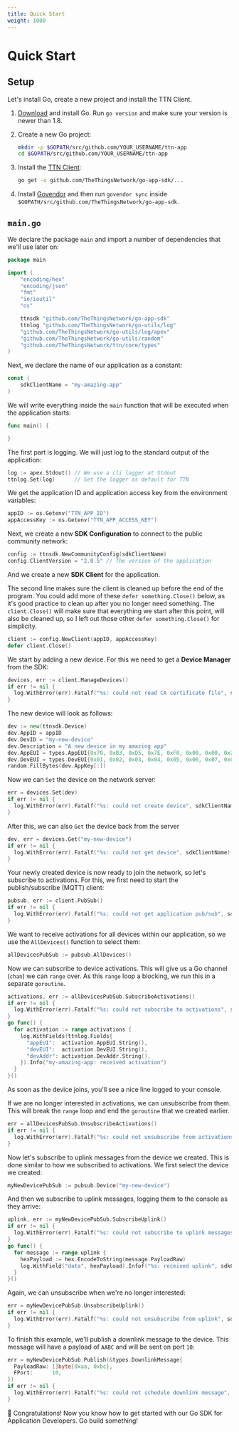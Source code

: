 ```yaml
---
title: Quick Start
weight: 1000
---
```


# Quick Start

## Setup

Let's install Go, create a new project and install the TTN Client.

1.  [Download](https://golang.org/dl/) and install Go. Run `go version` and make sure your version is newer than 1.8.

2.  Create a new Go project:

    ```bash
    mkdir -p $GOPATH/src/github.com/YOUR_USERNAME/ttn-app
    cd $GOPATH/src/github.com/YOUR_USERNAME/ttn-app
    ```

3.  Install the [TTN Client](https://github.com/TheThingsNetwork/go-app-sdk):

    ```bash
    go get -u github.com/TheThingsNetwork/go-app-sdk/...
    ```

4.  Install [Govendor](https://github.com/kardianos/govendor) and then run `govendor sync` inside `$GOPATH/src/github.com/TheThingsNetwork/go-app-sdk`.

## `main.go`

We declare the package `main` and import a number of dependencies that we'll use later on:

```go
package main

import (
	"encoding/hex"
	"encoding/json"
	"fmt"
	"io/ioutil"
	"os"

	ttnsdk "github.com/TheThingsNetwork/go-app-sdk"
	ttnlog "github.com/TheThingsNetwork/go-utils/log"
	"github.com/TheThingsNetwork/go-utils/log/apex"
	"github.com/TheThingsNetwork/go-utils/random"
	"github.com/TheThingsNetwork/ttn/core/types"
)
```

Next, we declare the name of our application as a constant:

```go
const (
	sdkClientName = "my-amazing-app"
)
```

We will write everything inside the `main` function that will be executed when the application starts:

```go
func main() {

}
```

The first part is logging. We will just log to the standard output of the application:

```go
log := apex.Stdout() // We use a cli logger at Stdout
ttnlog.Set(log)      // Set the logger as default for TTN
```

We get the application ID and application access key from the environment variables:

```go
appID := os.Getenv("TTN_APP_ID")
appAccessKey := os.Getenv("TTN_APP_ACCESS_KEY")
```

Next, we create a new **SDK Configuration** to connect to the public community network:

```go
config := ttnsdk.NewCommunityConfig(sdkClientName)
config.ClientVersion = "2.0.5" // The version of the application
```

And we create a new **SDK Client** for the application. 

The second line makes sure the client is cleaned up before the end of the program. You could add more of these `defer something.Close()` below, as it's good practice to clean up after you no longer need something. The `client.Close()` will make sure that everything we start after this point, will also be cleaned up, so I left out those other `defer something.Close()` for simplicity.

```go
client := config.NewClient(appID, appAccessKey)
defer client.Close()
```

We start by adding a new device. For this we need to get a **Device Manager** from the SDK:

```go
devices, err := client.ManageDevices()
if err != nil {
  log.WithError(err).Fatalf("%s: could not read CA certificate file", sdkClientName)
}
```

The new device will look as follows:

```go
dev := new(ttnsdk.Device)
dev.AppID = appID
dev.DevID = "my-new-device"
dev.Description = "A new device in my amazing app"
dev.AppEUI = types.AppEUI{0x70, 0xB3, 0xD5, 0x7E, 0xF0, 0x00, 0x00, 0x24} // Use the real AppEUI here
dev.DevEUI = types.DevEUI{0x01, 0x02, 0x03, 0x04, 0x05, 0x06, 0x07, 0x08} // Use the real DevEUI here
random.FillBytes(dev.AppKey[:])                                           // Generate a random AppKey
```

Now we can `Set` the device on the network server:

```go
err = devices.Set(dev)
if err != nil {
  log.WithError(err).Fatalf("%s: could not create device", sdkClientName)
}
```

After this, we can also `Get` the device back from the server

```go
dev, err = devices.Get("my-new-device")
if err != nil {
  log.WithError(err).Fatalf("%s: could not get device", sdkClientName)
}
```

Your newly created device is now ready to join the network, so let's subscribe to activations. For this, we first need to start the publish/subscribe (MQTT) client:

```go
pubsub, err := client.PubSub()
if err != nil {
  log.WithError(err).Fatalf("%s: could not get application pub/sub", sdkClientName)
}
```

We want to receive activations for all devices within our application, so we use the `AllDevices()` function to select them:

```go
allDevicesPubSub := pubsub.AllDevices()
```

Now we can subscribe to device activations. This will give us a Go channel (`chan`) we can `range` over. As this `range` loop a blocking, we run this in a separate `goroutine`.

```go
activations, err := allDevicesPubSub.SubscribeActivations()
if err != nil {
  log.WithError(err).Fatalf("%s: could not subscribe to activations", sdkClientName)
}
go func() {
  for activation := range activations {
    log.WithFields(ttnlog.Fields{
      "appEUI":  activation.AppEUI.String(),
      "devEUI":  activation.DevEUI.String(),
      "devAddr": activation.DevAddr.String(),
    }).Info("my-amazing-app: received activation")
  }
}()
```

As soon as the device joins, you'll see a nice line logged to your console.

If we are no longer interested in activations, we can unsubscribe from them. This will break the `range` loop and end the `goroutine` that we created earlier.

```go
err = allDevicesPubSub.UnsubscribeActivations()
if err != nil {
  log.WithError(err).Fatalf("%s: could not unsubscribe from activations", sdkClientName)
}
```

Now let's subscribe to uplink messages from the device we created. This is done similar to how we subscribed to activations. We first select the device we created:

```go
myNewDevicePubSub := pubsub.Device("my-new-device")
```

And then we subscribe to uplink messages, logging them to the console as they arrive:

```go
uplink, err := myNewDevicePubSub.SubscribeUplink()
if err != nil {
  log.WithError(err).Fatalf("%s: could not subscribe to uplink messages", sdkClientName)
}
go func() {
  for message := range uplink {
    hexPayload := hex.EncodeToString(message.PayloadRaw)
    log.WithField("data", hexPayload).Infof("%s: received uplink", sdkClientName)
  }
}()
```

Again, we can unsubscribe when we're no longer interested:

```go
err = myNewDevicePubSub.UnsubscribeUplink()
if err != nil {
  log.WithError(err).Fatalf("%s: could not unsubscribe from uplink", sdkClientName)
}
```

To finish this example, we'll publish a downlink message to the device. This message will have a payload of `AABC` and will be sent on port `10`:

```go
err = myNewDevicePubSub.Publish(&types.DownlinkMessage{
  PayloadRaw: []byte{0xaa, 0xbc},
  FPort:      10,
})
if err != nil {
  log.WithError(err).Fatalf("%s: could not schedule downlink message", sdkClientName)
}
```

🎉 Congratulations! Now you know how to get started with our Go SDK for Application Developers. Go build something!
